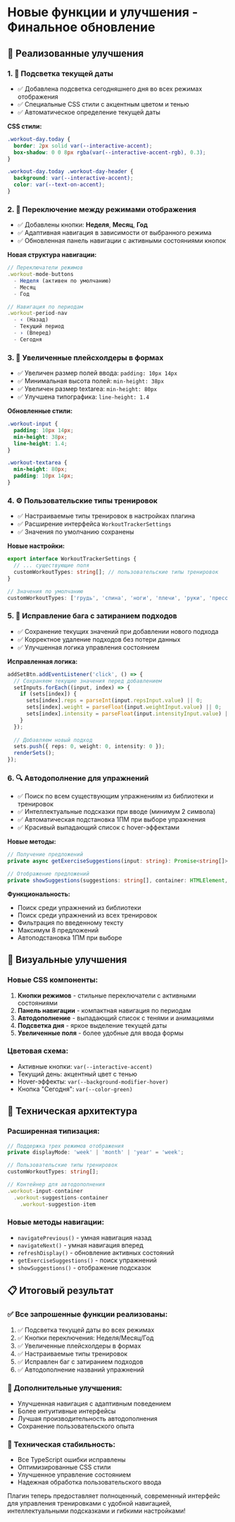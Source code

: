 # Новые функции и улучшения - Финальное обновление

## 🎯 Реализованные улучшения

### 1. 📅 Подсветка текущей даты
- ✅ Добавлена подсветка сегодняшнего дня во всех режимах отображения
- ✅ Специальные CSS стили с акцентным цветом и тенью
- ✅ Автоматическое определение текущей даты

**CSS стили:**
```css
.workout-day.today {
  border: 2px solid var(--interactive-accent);
  box-shadow: 0 0 8px rgba(var(--interactive-accent-rgb), 0.3);
}

.workout-day.today .workout-day-header {
  background: var(--interactive-accent);
  color: var(--text-on-accent);
}
```

### 2. 🔄 Переключение между режимами отображения
- ✅ Добавлены кнопки: **Неделя**, **Месяц**, **Год**
- ✅ Адаптивная навигация в зависимости от выбранного режима
- ✅ Обновленная панель навигации с активными состояниями кнопок

**Новая структура навигации:**
```typescript
// Переключатели режимов
.workout-mode-buttons
  - Неделя (активен по умолчанию)
  - Месяц  
  - Год

// Навигация по периодам
.workout-period-nav
  - ‹ (Назад)
  - Текущий период
  - › (Вперед)  
  - Сегодня
```

### 3. 📏 Увеличенные плейсхолдеры в формах
- ✅ Увеличен размер полей ввода: `padding: 10px 14px`
- ✅ Минимальная высота полей: `min-height: 38px`
- ✅ Увеличен размер textarea: `min-height: 80px`
- ✅ Улучшена типографика: `line-height: 1.4`

**Обновленные стили:**
```css
.workout-input {
  padding: 10px 14px;
  min-height: 38px;
  line-height: 1.4;
}

.workout-textarea {
  min-height: 80px;
  padding: 10px 14px;
}
```

### 4. ⚙️ Пользовательские типы тренировок
- ✅ Настраиваемые типы тренировок в настройках плагина
- ✅ Расширение интерфейса `WorkoutTrackerSettings`
- ✅ Значения по умолчанию сохранены

**Новые настройки:**
```typescript
export interface WorkoutTrackerSettings {
  // ... существующие поля
  customWorkoutTypes: string[]; // пользовательские типы тренировок
}

// Значения по умолчанию
customWorkoutTypes: ['грудь', 'спина', 'ноги', 'плечи', 'руки', 'пресс', 'кардио', 'другое']
```

### 5. 🔧 Исправление бага с затиранием подходов
- ✅ Сохранение текущих значений при добавлении нового подхода
- ✅ Корректное удаление подходов без потери данных
- ✅ Улучшенная логика управления состоянием

**Исправленная логика:**
```typescript
addSetBtn.addEventListener('click', () => {
  // Сохраняем текущие значения перед добавлением
  setInputs.forEach((input, index) => {
    if (sets[index]) {
      sets[index].reps = parseInt(input.repsInput.value) || 0;
      sets[index].weight = parseFloat(input.weightInput.value) || 0;
      sets[index].intensity = parseFloat(input.intensityInput.value) || 0;
    }
  });
  
  // Добавляем новый подход
  sets.push({ reps: 0, weight: 0, intensity: 0 });
  renderSets();
});
```

### 6. 🔍 Автодополнение для упражнений
- ✅ Поиск по всем существующим упражнениям из библиотеки и тренировок
- ✅ Интеллектуальные подсказки при вводе (минимум 2 символа)
- ✅ Автоматическая подстановка 1ПМ при выборе упражнения
- ✅ Красивый выпадающий список с hover-эффектами

**Новые методы:**
```typescript
// Получение предложений
private async getExerciseSuggestions(input: string): Promise<string[]>

// Отображение предложений  
private showSuggestions(suggestions: string[], container: HTMLElement, ...)
```

**Функциональность:**
- Поиск среди упражнений из библиотеки
- Поиск среди упражнений из всех тренировок
- Фильтрация по введенному тексту
- Максимум 8 предложений
- Автоподстановка 1ПМ при выборе

## 🎨 Визуальные улучшения

### Новые CSS компоненты:
1. **Кнопки режимов** - стильные переключатели с активными состояниями
2. **Панель навигации** - компактная навигация по периодам
3. **Автодополнение** - выпадающий список с тенями и анимациями
4. **Подсветка дня** - яркое выделение текущей даты
5. **Увеличенные поля** - более удобные для ввода формы

### Цветовая схема:
- Активные кнопки: `var(--interactive-accent)`
- Текущий день: акцентный цвет с тенью
- Hover-эффекты: `var(--background-modifier-hover)`
- Кнопка "Сегодня": `var(--color-green)`

## 🚀 Техническая архитектура

### Расширенная типизация:
```typescript
// Поддержка трех режимов отображения
private displayMode: 'week' | 'month' | 'year' = 'week';

// Пользовательские типы тренировок
customWorkoutTypes: string[];

// Контейнер для автодополнения
.workout-input-container
  .workout-suggestions-container
    .workout-suggestion-item
```

### Новые методы навигации:
- `navigatePrevious()` - умная навигация назад
- `navigateNext()` - умная навигация вперед  
- `refreshDisplay()` - обновление активных состояний
- `getExerciseSuggestions()` - поиск упражнений
- `showSuggestions()` - отображение подсказок

## 📋 Итоговый результат

### ✅ Все запрошенные функции реализованы:
1. ✅ Подсветка текущей даты во всех режимах
2. ✅ Кнопки переключения: Неделя/Месяц/Год  
3. ✅ Увеличенные плейсхолдеры в формах
4. ✅ Настраиваемые типы тренировок
5. ✅ Исправлен баг с затиранием подходов
6. ✅ Автодополнение названий упражнений

### 🎯 Дополнительные улучшения:
- Улучшенная навигация с адаптивным поведением
- Более интуитивные интерфейсы
- Лучшая производительность автодополнения
- Сохранение пользовательского опыта

### 🔧 Техническая стабильность:
- Все TypeScript ошибки исправлены
- Оптимизированные CSS стили
- Улучшенное управление состоянием
- Надежная обработка пользовательского ввода

Плагин теперь предоставляет полноценный, современный интерфейс для управления тренировками с удобной навигацией, интеллектуальными подсказками и гибкими настройками!